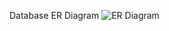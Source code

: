 Database
ER Diagram
![ER Diagram](https://app.diagrams.net/#HShakejelly%2FAPIProject%2Fmaster%2FERDiagramAPIProject.drawio)
